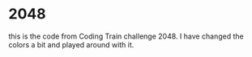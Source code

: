 # 2048
this is the code from Coding Train challenge 2048. I have changed the colors a bit and played around with it.
